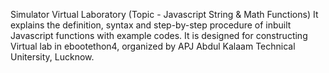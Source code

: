 Simulator
Virtual Laboratory (Topic - Javascript String & Math Functions) 
It explains the definition, syntax and step-by-step procedure of inbuilt Javascript functions with example codes.
It is designed for constructing Virtual lab in ebootethon4, organized by APJ Abdul Kalaam Technical Unitersity, Lucknow.

